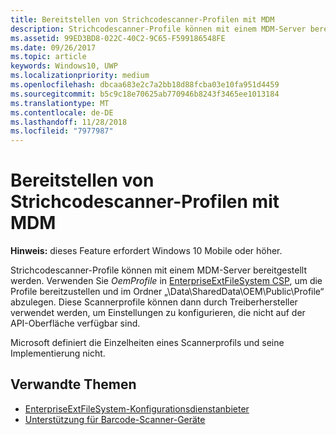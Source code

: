 ```yaml
---
title: Bereitstellen von Strichcodescanner-Profilen mit MDM
description: Strichcodescanner-Profile können mit einem MDM-Server bereitgestellt werden.
ms.assetid: 99ED3BD8-022C-40C2-9C65-F599186548FE
ms.date: 09/26/2017
ms.topic: article
keywords: Windows10, UWP
ms.localizationpriority: medium
ms.openlocfilehash: dbcaa683e2c7a2bb18d88fcba03e10fa951d4459
ms.sourcegitcommit: b5c9c18e70625ab770946b8243f3465ee1013184
ms.translationtype: MT
ms.contentlocale: de-DE
ms.lasthandoff: 11/28/2018
ms.locfileid: "7977987"
---
```

# <a name="deploy-barcode-scanner-profiles-with-mdm"></a>Bereitstellen von Strichcodescanner-Profilen mit MDM

**Hinweis:** dieses Feature erfordert Windows 10 Mobile oder höher.

Strichcodescanner-Profile können mit einem MDM-Server bereitgestellt werden. Verwenden Sie *OemProfile* in [EnterpriseExtFileSystem CSP](https://msdn.microsoft.com/library/windows/hardware/mt157025), um die Profile bereitzustellen und im Ordner „\\Data\\SharedData\\OEM\\Public\\Profile“ abzulegen. Diese Scannerprofile können dann durch Treiberhersteller verwendet werden, um Einstellungen zu konfigurieren, die nicht auf der API-Oberfläche verfügbar sind.

Microsoft definiert die Einzelheiten eines Scannerprofils und seine Implementierung nicht.

## <a name="related-topics"></a>Verwandte Themen
- [EnterpriseExtFileSystem-Konfigurationsdienstanbieter](https://msdn.microsoft.com/library/windows/hardware/mt157025)
- [Unterstützung für Barcode-Scanner-Geräte](https://docs.microsoft.com/en-us/windows/uwp/devices-sensors/pos-device-support#barcode-scanner)